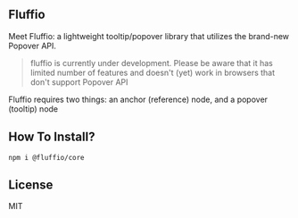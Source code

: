 ## Fluffio

Meet Fluffio: a lightweight tooltip/popover library that utilizes the brand-new Popover API.

> fluffio is currently under development. Please be aware that it has limited number of features and doesn't (yet) work in browsers that don't support Popover API

Fluffio requires two things: an anchor (reference) node, and a popover (tooltip) node


## How To Install?

```shell
npm i @fluffio/core
```

## License

MIT
